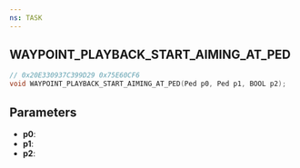 ```yaml
---
ns: TASK
---
```

## WAYPOINT_PLAYBACK_START_AIMING_AT_PED

```c
// 0x20E330937C399D29 0x75E60CF6
void WAYPOINT_PLAYBACK_START_AIMING_AT_PED(Ped p0, Ped p1, BOOL p2);
```


## Parameters
* **p0**: 
* **p1**: 
* **p2**: 

